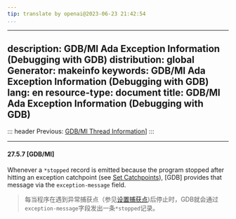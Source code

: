 ```yaml
---
tip: translate by openai@2023-06-23 21:42:54
...
```

---
description: GDB/MI Ada Exception Information (Debugging with GDB)
distribution: global
Generator: makeinfo
keywords: GDB/MI Ada Exception Information (Debugging with GDB)
lang: en
resource-type: document
title: GDB/MI Ada Exception Information (Debugging with GDB)
---
::: header
Previous: [GDB/MI Thread Information](GDB_002fMI-Thread-Information.html#GDB_002fMI-Thread-Information)]
:::

---

#### 27.5.7 [GDB/MI]


Whenever a `*stopped` record is emitted because the program stopped after hitting an exception catchpoint (see [Set Catchpoints](Set-Catchpoints.html#Set-Catchpoints)), [GDB] provides that message via the `exception-message` field.

> 每当程序在遇到异常捕获点（参见[设置捕获点](Set-Catchpoints.html#Set-Catchpoints))后停止时，GDB就会通过`exception-message`字段发出一条`*stopped`记录。

